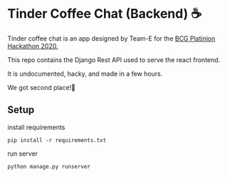 # Tinder Coffee Chat (Backend) ☕

Tinder coffee chat is an app designed by Team-E for the [BCG Platinion Hackathon 2020.](https://hackathon.bcgplatinion.com/home/)

This repo contains the Django Rest API used to serve the react frontend. 

It is undocumented, hacky, and made in a few hours. 

We got second place!🎉

## Setup

install requirements

`pip install -r requirements.txt`


run server

`python manage.py runserver`



